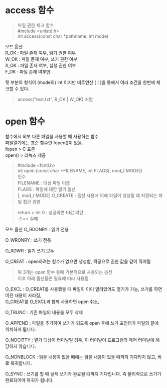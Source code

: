 # access 함수
> 파일 권한 체크 함수 </br>
> #include <unistd.h> </br>
> int access(const char *pathname, int mode) </br>

모드 옵션 </br>
  R_OK : 파일 존재 여부, 읽기 권한 여부 </br>
  W_OK : 파일 존재 여부, 쓰기 권한 여부 </br>
  X_OK : 파일 존재 여부, 실행 권한 여부 </br>
  F_OK : 파일 존재 여부만. </br>

  뒷 부분의 형식이 (mode의) int 이지만 비트연산 ( | )을
  통해서 여러 조건을 한번에 체크할 수 있다.
> access("test.txt", R_OK | W_OK) 처럼

# open 함수

 함수에서 외부 다른 파일을 사용할 때 사용하는 함수 </br>
파일열기에는 표준 함수인 fopen()이 있음.</br> fopen > C 표준 </br>
open() > 리눅스 제공</br>

> #include <fcntl.h> </br>
> int open (const char *FILENAME, int FLAGS[, mod_t MODE]) </br>
인수 </br>
> FILENAME : 대상 파일 이름 </br>
> FLAGS : 파일에 대한 열기 옵션 </br>
> [, mod_t MODE] O_CREATE : 옵션 사용에 의해 파일이 생성될 떄 지정되는 파일 접근 권한 </br>

> return > int 0 : 성공하면 fd값 리턴 , </br> -1 == 실패 </br>

모드 옵션
  O_RDONRY : 읽기 전용 </br>
  
  O_WRONRY : 쓰기 전용 </br>
  
  O_RDWR : 읽기 쓰기 모두 </br>
  
  O_CREAT : open하려는 함수가 없으면 생성함, 짝궁으로 권한 값을 같이 줘야됨 </br>
  
 >위 3개는 open 함수 쓸때 기본적으로 사용되는 옵션 </br>
 >이후 아래 옵션들은 필요에 따라 사용됨, </br>
 >
  O_EXCL : O_CREAT를 사용했을 때 파일이 이미 열려있어도 열기가 가능, 쓰기를 하면 이전 내용이 사라짐, </br> O_CREAT를 O_EXCL과 함께 사용하면 open 취소,</br>
  
  O_TRUNC : 기존 파일의 내용을 모두 삭제 </br>
  
  O_APPEND : 파일을 추가하여 쓰기가 되도록 open 후에 쓰기 포인터가 파일의 끝에 위치하게 됩니다. </br>
  
  O_NOCITTY : 열기 대상이 터미널일 경우, 이 터미널이 프로그램의 제어 터미널에 해당하지 않습니다. </br>
  
  O_NONBLOCK : 읽을 내용이 없을 때에는 읽을 내용이 있을 때까지 기다리지 않고, 바로 복귀합니다. </br>
  
  O_SYNC : 쓰기를 할 때 실제 쓰기가 완료될 떄까지 기다립니다. 즉 물리적으로 쓰기가 완료되어야 복귀가 됩니다. </br>
  

